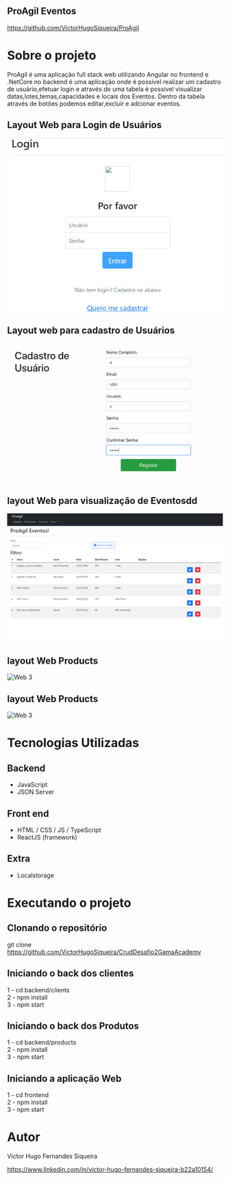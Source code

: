 ## ProAgil Eventos


https://github.com/VictorHugoSiqueira/ProAgil

# Sobre o projeto

ProAgil é uma aplicação full stack web utilizando Angular no frontend e        .NetCore no backend
é uma aplicação onde é possivel realizar um cadastro de usuário,efetuar login 
e através de uma tabela é possivel visualizar datas,lotes,temas,capacidades e locais dos Eventos.
Dentro da tabela através de botões podemos editar,excluir e adcionar eventos.


## Layout Web para Login de Usuários
![Web 1](https://github.com/VictorHugoSiqueira/ProAgil/blob/master/ProAgil-App/src/assets/images/login.png)

## Layout web para cadastro de Usuários
![Web 2](https://github.com/VictorHugoSiqueira/ProAgil/blob/master/ProAgil-App/src/assets/images/Screenshot_2.png)

## layout Web para visualização de Eventosdd
![Web 3](https://github.com/VictorHugoSiqueira/ProAgil/blob/master/ProAgil-App/src/assets/images/proagileventos.png)

## layout Web Products
![Web 3]()

## layout Web Products
![Web 3]()

# Tecnologias Utilizadas
## Backend
- JavaScript
- JSON Server
## Front end
- HTML / CSS / JS / TypeScript
- ReactJS (framework)
## Extra
- Localstorage

# Executando o projeto
## Clonando o repositório
git clone https://github.com/VictorHugoSiqueira/CrudDesafio2GamaAcademy

## Iniciando o back dos clientes 
<dt>1 - cd backend/clients</dt>
<dt>2 - npm install</dt>
<dt>3 - npm start</dt>

## Iniciando o back dos Produtos 
<dt>1 - cd backend/products</dt>
<dt>2 - npm install</dt>
<dt>3 - npm start</dt>

## Iniciando a aplicação Web
<dt>1 - cd frontend</dt>
<dt>2 - npm install</dt>
<dt>3 - npm start</dt>

# Autor

Victor Hugo Fernandes Siqueira

https://www.linkedin.com/in/victor-hugo-fernandes-siqueira-b22a10154/